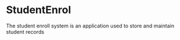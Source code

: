 # StudentEnrol
The student enroll system is an application used to store and maintain student records
